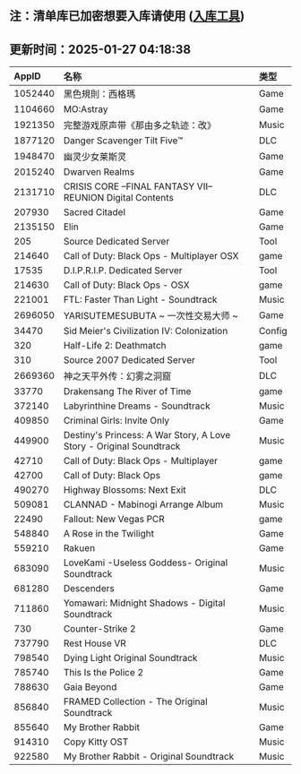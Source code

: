 ## 注：清单库已加密想要入库请使用 ([入库工具](https://github.com/BlankTMing/ManifestAutoUpdate/releases))

## 更新时间：2025-01-27 04:18:38
| AppID | 名称 | 类型  |
| :-------------------- | :----------------------------- | :----------- |
| 1052440 | 黑色規則：西格瑪| Game |
| 1104660 | MO:Astray| Game |
| 1921350 | 完整游戏原声带《那由多之轨迹：改》| Music |
| 1877120 | Danger Scavenger Tilt Five™| DLC |
| 1948470 | 幽灵少女莱斯灵| Game |
| 2015240 | Dwarven Realms| Game |
| 2131710 | CRISIS CORE –FINAL FANTASY VII– REUNION Digital Contents| DLC |
| 207930 | Sacred Citadel| Game |
| 2135150 | Elin| Game |
| 205 | Source Dedicated Server| Tool |
| 214640 | Call of Duty: Black Ops - Multiplayer OSX| game |
| 17535 | D.I.P.R.I.P. Dedicated Server| Tool |
| 214630 | Call of Duty: Black Ops - OSX| game |
| 221001 | FTL: Faster Than Light - Soundtrack| Music |
| 2696050 | YARISUTEMESUBUTA ~ 一次性交易大师 ~| Game |
| 34470 | Sid Meier's Civilization IV: Colonization| Config |
| 320 | Half-Life 2: Deathmatch| game |
| 310 | Source 2007 Dedicated Server| Tool |
| 2669360 | 神之天平外传：幻雾之洞窟| DLC |
| 33770 | Drakensang The River of Time| game |
| 372140 | Labyrinthine Dreams - Soundtrack| Music |
| 409850 | Criminal Girls: Invite Only| Game |
| 449900 | Destiny's Princess: A War Story, A Love Story - Original Soundtrack| Music |
| 42710 | Call of Duty: Black Ops - Multiplayer| game |
| 42700 | Call of Duty: Black Ops| game |
| 490270 | Highway Blossoms: Next Exit| DLC |
| 509081 | CLANNAD - Mabinogi Arrange Album| Music |
| 22490 | Fallout: New Vegas PCR| game |
| 548840 | A Rose in the Twilight| Game |
| 559210 | Rakuen| Game |
| 683090 | LoveKami -Useless Goddess- Original Soundtrack| Music |
| 681280 | Descenders| Game |
| 711860 | Yomawari: Midnight Shadows - Digital Soundtrack| Music |
| 730 | Counter-Strike 2| Game |
| 737790 | Rest House VR| DLC |
| 798540 | Dying Light Original Soundtrack| Music |
| 785740 | This Is the Police 2| Game |
| 788630 | Gaia Beyond| Game |
| 856840 | FRAMED Collection - The Original Soundtrack| Music |
| 855640 | My Brother Rabbit| Game |
| 914310 | Copy Kitty OST| Music |
| 922580 | My Brother Rabbit - Original Soundtrack| Music |
